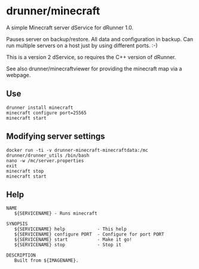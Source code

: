 # drunner/minecraft

A simple Minecraft server dService for dRunner 1.0.

Pauses server on backup/restore. All data and configuration in backup. Can run multiple servers on
a host just by using different ports. :-)

This is a version 2 dService, so requires the C++ version of dRunner.

See also drunner/minecraftviewer for providing the minecraft map via a webpage.

## Use

```
drunner install minecraft
minecraft configure port=25565
minecraft start
```

## Modifying server settings

```
docker run -ti -v drunner-minecraft-minecraftdata:/mc drunner/drunner_utils /bin/bash
nano -w /mc/server.properties
exit
minecraft stop
minecraft start
```


## Help

```
NAME
   ${SERVICENAME} - Runs minecraft

SYNOPSIS
   ${SERVICENAME} help            - This help
   ${SERVICENAME} configure PORT  - Configure for port PORT
   ${SERVICENAME} start           - Make it go!
   ${SERVICENAME} stop            - Stop it

DESCRIPTION
   Built from ${IMAGENAME}.   
```

